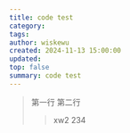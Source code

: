 ```yaml
---
title: code test
category:
tags:
author: wiskewu
created: 2024-11-13 15:00:00
updated:
top: false
summary: code test
---
```


> 第一行
> 第二行
>> xw2
> 234
